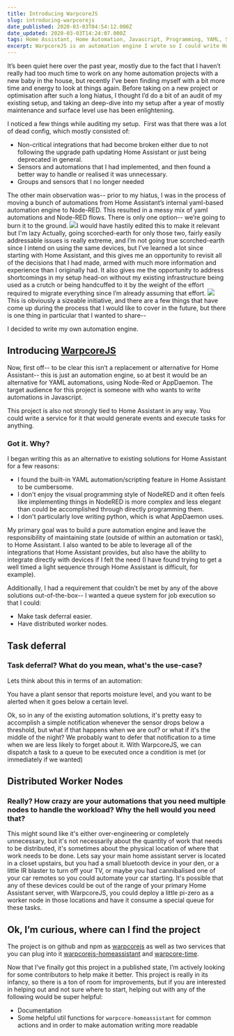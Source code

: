 ```yaml
---
title: Introducing WarpcoreJS
slug: introducing-warpcorejs
date_published: 2020-03-03T04:54:12.000Z
date_updated: 2020-03-03T14:24:07.000Z
tags: Home Assistant, Home Automation, Javascript, Programming, YAML, Smart Home, Node-RED
excerpt: WarpcoreJS is an automation engine I wrote so I could write Home Assistant (and other) automations in Javascript
---
```


It’s been quiet here over the past year, mostly due to the fact that I haven’t really had too much time to work on any home automation projects with a new baby in the house, but recently I’ve been finding myself with a bit more time and energy to look at things again. Before taking on a new project or optimisation after such a long hiatus, I thought I’d do a bit of an audit of my existing setup, and taking an deep-dive into my setup after a year of mostly maintenance and surface level use has been enlightening.

I noticed a few things while auditing my setup.  First was that there was a lot of dead config, which mostly consisted of:

- Non-critical integrations that had become broken either due to not following the upgrade path updating Home Assistant or just being deprecated in general.
- Sensors and automations that I had implemented, and then found a better way to handle or realised it was unnecessary.
- Groups and sensors that I no longer needed

The other main observation was-- prior to my hiatus, I was in the process of moving a bunch of automations from Home Assistant’s internal yaml-based automation engine to Node-RED. This resulted in a messy mix of yaml automations and Node-RED flows.
There is only one option-- we’re going to burn it to the ground.
![](/content/images/2020/03/burn1.gif)I would have hastily edited this to make it relevant but I'm lazy
Actually, going scorched-earth for only those two, fairly easily addressable issues is really extreme, and I’m not going true scorched-earth since I intend on using the same devices, but I’ve learned a lot since starting with Home Assistant, and this gives me an opportunity to revisit all of the decisions that I had made, armed with much more information and experience than I originally had. It also gives me the opportunity to address shortcomings in my setup head-on without my existing infrastructure being used as a crutch or being handcuffed to it by the weight of the effort required to migrate everything since I’m already assuming that effort.
![](/content/images/2020/03/burn2.gif)
This is obviously a sizeable initiative, and there are a few things that have come up during the process that I would like to cover in the future, but there is one thing in particular that I wanted to share--

I decided to write my own automation engine.

## Introducing [WarpcoreJS](https://github.com/craigjmidwinter/warpcore)

Now, first off-- to be clear this isn’t a replacement or alternative for Home Assistant-- this is just an automation engine, so at best it would be an alternative for YAML automations, using Node-Red or AppDaemon. The target audience for this project is someone with who wants to write automations in Javascript.

This project is also not strongly tied to Home Assistant in any way. You could write a service for it that would generate events and execute tasks for anything.

### Got it. Why?

I began writing this as an alternative to existing solutions for Home Assistant for a few reasons:

- I found the built-in YAML automation/scripting feature in Home Assistant to be cumbersome.
- I don't enjoy the visual programming style of NodeRED and it often feels like implementing things in NodeRED is more complex and less elegant than could be accomplished through directly programming them.
- I don't particularly love writing python, which is what AppDaemon uses.

My primary goal was to build a pure automation engine and leave the responsibility of maintaining state (outside of within an automation or task), to Home Assistant. I also wanted to be able to leverage all of the integrations that Home Assistant provides, but also have the ability to integrate directly with devices if I felt the need (I have found trying to get a well timed a light sequence through Home Assistant is difficult, for example).

Additionally, I had a requirement that couldn't be met by any of the above solutions out-of-the-box-- I wanted a queue system for job execution so that I could:

- Make task deferral easier.
- Have distributed worker nodes.

## Task deferral

### Task deferral? What do you mean, what's the use-case?

Lets think about this in terms of an automation:

You have a plant sensor that reports moisture level, and you want to be alerted when it goes below a certain level.

Ok, so in any of the existing automation solutions, it's pretty easy to accomplish a simple notification whenever the sensor drops below a threshold, but what if that happens when we are out? or what if it's the middle of the night? We probably want to defer that notification to a time when we are less likely to forget about it. With WarpcoreJS, we can dispatch a task to a queue to be executed once a condition is met (or immediately if we wanted)

## Distributed Worker Nodes

### Really? How crazy are your automations that you need multiple nodes to handle the workload? Why the hell would you need that?

This might sound like it's either over-engineering or completely unnecessary, but it's not necessarily about the quantity of work that needs to be distributed, it's sometimes about the physical location of where that work needs to be done. Lets say your main home assistant server is located in a closet upstairs, but you had a small bluetooth device in your den, or a little IR blaster to turn off your TV, or maybe you had cannibalised one of your car remotes so you could automate your car starting. It's possible that any of these devices could be out of the range of your primary Home Assistant server, with WarpcoreJS, you could deploy a little pi-zero as a worker node in those locations and have it consume a special queue for these tasks.

## Ok, I’m curious, where can I find the project

The project is on github and npm as [warpcorejs](https://github.com/craigjmidwinter/warpcore) as well as two services that you can plug into it [warpcorejs-homeassistant](https://github.com/craigjmidwinter/warpcore-homeassistant) and [warpcore-time](https://github.com/craigjmidwinter/warpcore-time).

Now that I’ve finally got this project in a published state, I’m actively looking for some contributors to help make it better. This project is really in its infancy, so there is a ton of room for improvements, but if you are interested in helping out and not sure where to start, helping out with any of the following would be super helpful:

- Documentation
- Some helpful util functions for `warpcore-homeassistant` for common actions and in order to make automation writing more readable
